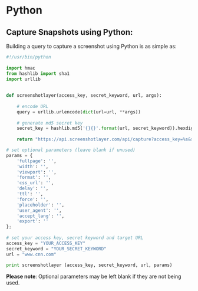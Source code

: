 # Python

## Capture Snapshots using Python:

Building a query to capture a screenshot using Python is as simple as:

```python
#!/usr/bin/python
 
import hmac
from hashlib import sha1
import urllib
 
 
def screenshotlayer(access_key, secret_keyword, url, args):
    
    # encode URL
    query = urllib.urlencode(dict(url=url, **args))
 
    # generate md5 secret key
    secret_key = hashlib.md5('{}{}'.format(url, secret_keyword)).hexdigest()
 
    return "https://api.screenshotlayer.com/api/capture?access_key=%s&secret_key=%s&%s" % (access_key, secret_key, query)

# set optional parameters (leave blank if unused)
params = {
    'fullpage': '',
    'width': '',
    'viewport': '',
    'format': '',
    'css_url': '',
    'delay': '',
    'ttl': '',
    'force': '',
    'placeholder': '',
    'user_agent': '',
    'accept_lang': '',
    'export': ''
};
 
# set your access key, secret keyword and target URL 
access_key = "YOUR_ACCESS_KEY"
secret_keyword = "YOUR_SECRET_KEYWORD"
url = "www.cnn.com"
 
print screenshotlayer (access_key, secret_keyword, url, params)
```

**Please note**: Optional parameters may be left blank if they are not being used.
